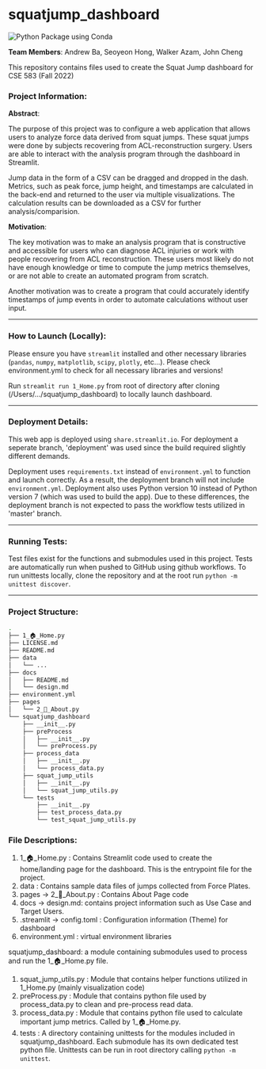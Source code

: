 # squatjump_dashboard
![Python Package using Conda](https://github.com/walkerazam/squatjump_dashboard/actions/workflows/python-package-conda.yml/badge.svg)

**Team Members**: Andrew Ba, Seoyeon Hong, Walker Azam, John Cheng

This repository contains files used to create the Squat Jump dashboard for CSE 583 (Fall 2022)

### Project Information:

**Abstract**:

The purpose of this project was to configure a web application that allows users to analyze force data derived from squat jumps. These squat jumps were done by subjects recovering from ACL-reconstruction surgery. Users are able to interact with the analysis program through the dashboard in Streamlit.

Jump data in the form of a CSV can be dragged and dropped in the dash. Metrics, such as peak force, jump height, and timestamps are calculated in the back-end and returned to the user via multiple visualizations. The calculation results can be downloaded as a CSV for further analysis/comparision.

**Motivation**:

The key motivation was to make an analysis program that is constructive and accessible for users who can diagnose ACL injuries or work with people recovering from ACL reconstruction. These users most likely do not have enough knowledge or time to compute the jump metrics themselves, or are not able to create an automated program from scratch.

Another motivation was to create a program that could accurately identify timestamps of jump events in order to automate calculations without user input.

---------------------------------------

### How to Launch (Locally):

Please ensure you have `streamlit` installed and other necessary libraries (`pandas`, `numpy`, `matplotlib`, `scipy`, `plotly`, etc...). Please check environment.yml to check for all necessary libraries and versions!

Run `streamlit run 1_Home.py` from root of directory after cloning (/Users/.../squatjump_dashboard) to locally launch dashboard.


---------------------------------------

### Deployment Details:

This web app is deployed using `share.streamlit.io`. For deployment a seperate branch, 'deployment' was used since the build required slightly different demands. 

Deployment uses `requirements.txt` instead of `environment.yml` to function and launch correctly. As a result, the deployment branch will not include `environment.yml`. Deployment also uses Python version 10 instead of Python version 7 (which was used to build the app). Due to these differences, the deployment branch is not expected to pass the workflow tests utilized in 'master' branch.


---------------------------------------

### Running Tests:

Test files exist for the functions and submodules used in this project. Tests are automatically run when pushed to GitHub using github workflows. To run unittests locally, clone the repository and at the root run `python -m unittest discover`.

---------------------------------------

### Project Structure:

```bash
.
├── 1_🏠_Home.py
├── LICENSE.md
├── README.md
├── data
│   └── ...
├── docs
│   ├── README.md
│   └── design.md
├── environment.yml
├── pages
│   └── 2_📑_About.py
└── squatjump_dashboard
    ├── __init__.py
    ├── preProcess
    │   ├── __init__.py
    │   └── preProcess.py
    ├── process_data
    │   ├── __init__.py
    │   └── process_data.py
    ├── squat_jump_utils
    │   ├── __init__.py
    │   └── squat_jump_utils.py
    └── tests
        ├── __init__.py
        ├── test_process_data.py
        └── test_squat_jump_utils.py
```

### File Descriptions:

1. 1_🏠_Home.py : Contains Streamlit code used to create the home/landing page for the dashboard. This is the entrypoint file for the project.
2. data : Contains sample data files of jumps collected from Force Plates.
3. pages -> 2_📑_About.py : Contains About Page code
4. docs -> design.md: contains project information such as Use Case and Target Users.
5. .streamlit -> config.toml : Configuration information (Theme) for dashboard
6. environment.yml : virtual environment libraries


squatjump_dashboard: a module containing submodules used to process and run the 1_🏠_Home.py file.

1. squat_jump_utils.py : Module that contains helper functions utilized in 1_Home.py (mainly visualization code)
2. preProcess.py : Module that contains python file used by process_data.py to clean and pre-process read data. 
3. process_data.py : Module that contains python file used to calculate important jump metrics. Called by 1_🏠_Home.py.
9. tests : A directory containing unittests for the modules included in squatjump_dashboard. Each submodule has its own dedicated test python file. Unittests can be run in root directory calling `python -m unittest`.

